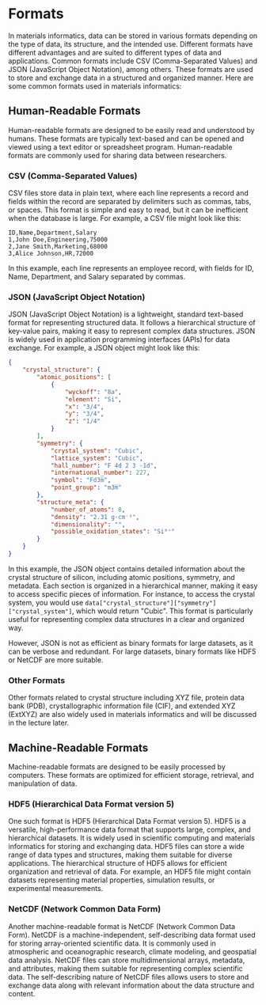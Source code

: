 # Formats

In materials informatics, data can be stored in various formats depending on the type of data, its structure, and the intended use. Different formats have different advantages and are suited to different types of data and applications. Common formats include CSV (Comma-Separated Values) and JSON (JavaScript Object Notation), among others. These formats are used to store and exchange data in a structured and organized manner. Here are some common formats used in materials informatics:

## Human-Readable Formats

Human-readable formats are designed to be easily read and understood by humans. These formats are typically text-based and can be opened and viewed using a text editor or spreadsheet program. Human-readable formats are commonly used for sharing data between researchers.

### CSV (Comma-Separated Values)

CSV files store data in plain text, where each line represents a record and fields within the record are separated by delimiters such as commas, tabs, or spaces. This format is simple and easy to read, but it can be inefficient when the database is large. For example, a CSV file might look like this:

```csv
ID,Name,Department,Salary
1,John Doe,Engineering,75000
2,Jane Smith,Marketing,68000
3,Alice Johnson,HR,72000
```

In this example, each line represents an employee record, with fields for ID, Name, Department, and Salary separated by commas.

### JSON (JavaScript Object Notation)

JSON (JavaScript Object Notation) is a lightweight, standard text-based format for representing structured data. It follows a hierarchical structure of key-value pairs, making it easy to represent complex data structures. JSON is widely used in application programming interfaces (APIs) for data exchange. For example, a JSON object might look like this:

```json
{
    "crystal_structure": {
        "atomic_positions": [
            {
                "wyckoff": "8a",
                "element": "Si",
                "x": "3/4",
                "y": "3/4",
                "z": "1/4"
            }
        ],
        "symmetry": {
            "crystal_system": "Cubic",
            "lattice_system": "Cubic",
            "hall_number": "F 4d 2 3 -1d",
            "international_number": 227,
            "symbol": "Fd3̅m",
            "point_group": "m3̅m"
        },
        "structure_meta": {
            "number_of_atoms": 8,
            "density": "2.31 g·cm⁻³",
            "dimensionality": "",
            "possible_oxidation_states": "Si⁰⁺"
        }
    }
}
```

In this example, the JSON object contains detailed information about the crystal structure of silicon, including atomic positions, symmetry, and metadata. Each section is organized in a hierarchical manner, making it easy to access specific pieces of information. For instance, to access the crystal system, you would use `data["crystal_structure"]["symmetry"]["crystal_system"]`, which would return "Cubic". This format is particularly useful for representing complex data structures in a clear and organized way.

However, JSON is not as efficient as binary formats for large datasets, as it can be verbose and redundant. For large datasets, binary formats like HDF5 or NetCDF are more suitable.

### Other Formats

Other formats related to crystal structure including XYZ file, protein data bank (PDB), crystallographic information file (CIF), and extended XYZ (ExtXYZ) are also widely used in materials informatics and will be discussed in the lecture later.

## Machine-Readable Formats

Machine-readable formats are designed to be easily processed by computers. These formats are optimized for efficient storage, retrieval, and manipulation of data. 

### HDF5 (Hierarchical Data Format version 5)

One such format is HDF5 (Hierarchical Data Format version 5). HDF5 is a versatile, high-performance data format that supports large, complex, and hierarchical datasets. It is widely used in scientific computing and materials informatics for storing and exchanging data. HDF5 files can store a wide range of data types and structures, making them suitable for diverse applications. The hierarchical structure of HDF5 allows for efficient organization and retrieval of data. For example, an HDF5 file might contain datasets representing material properties, simulation results, or experimental measurements.

### NetCDF (Network Common Data Form)

Another machine-readable format is NetCDF (Network Common Data Form). NetCDF is a machine-independent, self-describing data format used for storing array-oriented scientific data. It is commonly used in atmospheric and oceanographic research, climate modeling, and geospatial data analysis. NetCDF files can store multidimensional arrays, metadata, and attributes, making them suitable for representing complex scientific data. The self-describing nature of NetCDF files allows users to store and exchange data along with relevant information about the data structure and content.

